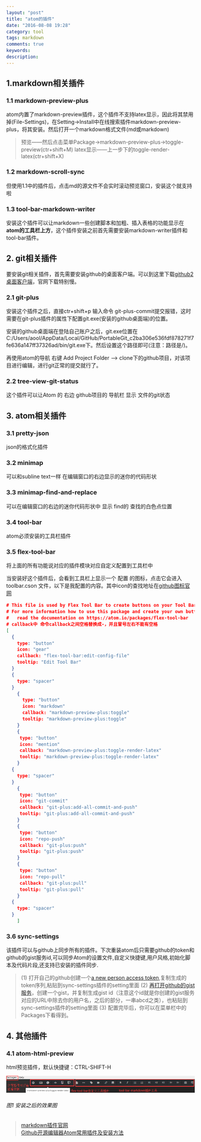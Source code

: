 ```yaml
---
layout: "post"
title: "atom的插件"
date: "2016-08-08 19:28"
category: tool
tags: markdown
comments: true
keywords:
description:
---
```


## 1.markdown相关插件

### 1.1 markdown-preview-plus

atom内置了markdown-preview插件，这个插件不支持latex显示，因此将其禁用掉(File-Settings)，在Setting->Install中在线搜索插件markdown-preview-plus，将其安装。然后打开一个markdown格式文件(md或markdown)

> 预览——然后点击菜单Package->markdown-preview-plus->toggle-preview(ctr+shift+M)
> latex显示——上一步下的toggle-render-latex(ctr+shift+X)

### 1.2 markdown-scroll-sync

但使用1.1中的插件后，点击md的源文件不会实时滚动预览窗口，安装这个就支持啦

### 1.3 tool-bar-markdown-writer

安装这个插件可以让markdown一些创建脚本和加粗、插入表格的功能显示在**atom的工具栏上方**，这个插件安装之前首先需要安装markdown-writer插件和tool-bar插件。


## 2. git相关插件

要安装git相关插件，首先需要安装github的桌面客户端。可以到这里下载[github2桌面客户端](http://download.csdn.net/detail/zhulinniao/9598402)，官网下载特别慢。

### 2.1 git-plus

安装这个插件之后，直接ctr+shift+p 输入命令 git-plus-commit提交报错，这时需要在git-plus插件的属性下配置git.exe(安装的github桌面端)的位置。

安装的github桌面端在登陆自己账户之后，git.exe位置在C:/Users/aool/AppData/Local/GitHub/PortableGit_c2ba306e536fdf878271f7fe636a147ff37326ad/bin/git.exe下。然后设置这个路径即可(注意：路径是/)。

再使用atom的导航 右键 Add Project Folder ——> clone下的github项目，对该项目进行编辑，进行git正常的提交就行了。

### 2.2 tree-view-git-status

这个插件可以让Atom 的 右边 github项目的 导航栏 显示 文件的git状态

## 3. atom相关插件

### 3.1 pretty-json

json的格式化插件

### 3.2 minimap

可以和subline text一样 在编辑窗口的右边显示的迷你的代码形状

### 3.3 minimap-find-and-replace

可以在编辑窗口的右边的迷你代码形状中 显示 find的 查找的白色点位置

### 3.4 tool-bar

atom必须安装的工具栏插件

### 3.5 flex-tool-bar

将上面的所有功能说对应的插件模块对应自定义配置到工具栏中

当安装好这个插件后，会看到工具栏上显示一个 配置 的图标，点击它会进入 toolbar.cson 文件，以下是我配置的内容。其中icon的查找地址在[github图标官网](https://octicons.github.com)


```json
# This file is used by Flex Tool Bar to create buttons on your Tool Bar.
# For more information how to use this package and create your own buttons,
#   read the documentation on https://atom.io/packages/flex-tool-bar
# callback中 命令callback之间空格替换成-，并且冒号左右不能有空格
[
  {
    type: "button"
    icon: "gear"
    callback: "flex-tool-bar:edit-config-file"
    tooltip: "Edit Tool Bar"
  }
  {
    type: "spacer"
  }
	{
	  type: "button"
	  icon: "markdown"
	  callback: "markdown-preview-plus:toggle"
	  tooltip: "markdown-preview-plus:toggle"
	}
	{
	 type: "button"
	 icon: "mention"
	 callback: "markdown-preview-plus:toggle-render-latex"
	 tooltip: "markdown-preview-plus:toggle-render-latex"
	}
  {
    type: "spacer"
  }
	{
	 type: "button"
	 icon: "git-commit"
	 callback: "git-plus:add-all-commit-and-push"
	 tooltip: "git-plus:add-all-commit-and-push"
	}
	{
	 type: "button"
	 icon: "repo-push"
	 callback: "git-plus:push"
	 tooltip: "git-plus:push"
	}
	{
	 type: "button"
	 icon: "repo-pull"
	 callback: "git-plus:pull"
	 tooltip: "git-plus:pull"
	}
  {
    type: "spacer"
  }
	]
```

### 3.6 sync-settings

该插件可以与github上同步所有的插件。下次重装atom后只需要github的token和github的gist服务id,可以同步Atom的设置文件,自定义快捷键,用户风格,初始化脚本及代码片段,还支持已安装的插件同步.

> (1) 打开自己的github创建一个[a new person access token](https://github.com/settings/tokens/new),复制生成的token序列,粘贴到sync-settings插件的setting里面
> (2) [再打开github的gist服务](gist.github.com)，创建一个gist，并复制生成gist id（注意这个id就是你创建的gist服务对应的URL中除去你的用户名，之后的部分，一串abcd之类），也粘贴到sync-settings插件的setting里面
> (3) 配置完毕后，你可以在菜单栏中的Packages下看得到。

## 4. 其他插件

### 4.1 atom-html-preview

html预览插件，默认快捷键：CTRL-SHIFT-H

![2016-08-08-tool-atom-plugin](/assets/tool/2016-08-08-tool-atom-plugin.png)

###### 图1 安装之后的效果图

> [markdown插件官网](https://atom.io/packages)    
> [Github开源编辑器Atom常用插件及安装方法](http://blog.csdn.net/mduanfire/article/details/50278591)
